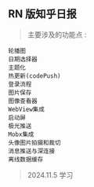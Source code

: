 <!--
 * @Author: liganghui
 * @Date: 2019-10-28 10:45:03
 * @LastEditTime: 2019-10-28 12:40:34
 * @Description:
 -->

## RN 版知乎日报

> 主要涉及的功能点 :

    轮播图
    日期选择器
    主题化
    热更新(codePush)
    登录流程
    图片保存
    图像查看器
    WebView集成
    启动屏
    极光推送
    Mobx集成
    头像图片拍摄和裁切
    消息推送与深连接
    离线数据缓存

> 2024.11.5 学习
